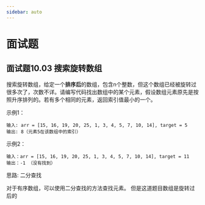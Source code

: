 ```yaml
---
sidebar: auto
---
```


# 面试题

## 面试题10.03 搜索旋转数组

搜索旋转数组，给定一个**排序后**的数组，包含n个整数，但这个数组已经被旋转过很多次了，次数不详。请编写代码找出数组中的某个元素，假设数组元素原先是按照升序排列的。若有多个相同的元素，返回索引值最小的一个。

示例1：
```
输入: arr = [15, 16, 19, 20, 25, 1, 3, 4, 5, 7, 10, 14], target = 5
输出: 8（元素5在该数组中的索引）
```

示例2：
```
输入：arr = [15, 16, 19, 20, 25, 1, 3, 4, 5, 7, 10, 14], target = 11
输出：-1 （没有找到）
```

思路: 二分查找

对于有序数组，可以使用二分查找的方法查找元素。 但是这道题目数组是旋转过后的